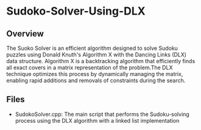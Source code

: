 # Sudoko-Solver-Using-DLX

## Overview

The Suoko Solver is an efficient algorithm designed to solve Sudoku puzzles using Donald Knuth's Algorithm X with the Dancing Links (DLX) data structure. Algorithm X is a backtracking algorithm that efficiently finds all exact covers in a matrix representation of the problem.The DLX technique optimizes this process by dynamically managing the matrix, enabling rapid additions and removals of constraints during the search.

## Files
- SudokoSolver.cpp: The main script that performs the Sudoku-solving process using the DLX algorithm with a linked list implementation

